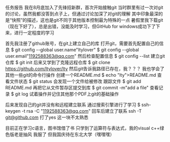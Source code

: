 任务报告
我在8月底加入了先锋招新群，首次开始接触git
当时群里有过一次对git的讨论，虽然我都没答到点子上，但通过讨论加深了对git的理解
其中印象最深的是“快照”的描述，这也是git不同于其他版本控制最为特殊的一点
暑假里我下载git（现在下好了），总是出错，没能及时学习，但GitHub for windows成功下了下来，进行一定程度的学习

首先我注册了github账号，在git上建立自己的库
打开git，需要首先配置自己的信息
$ git config --global user.name"ltylover"
$ git config --global user.email"1192588363@qq.com"
然后检查配置信息
$ git config --list
建立git仓库
$ git init
后来又学到了克隆远程仓库
$ git clone https://github.com/ltylover/lty
然后git告诉我路径已存在，我？？？
我也学会了其他一些git的命令行操作
创建一个README.md
$ echo "lty">README.md
查看文件状态
$ git status
会发现一个文件给被修改
跟踪文件
$ git add README.md
再把它从文件暂存区提交到库
$ git commit -m"add a file"
查看记录
$ git log
试着操作并记住其他那个PDF上git的基础操作

后来发现自己的git并没有和远程建立联系
通过搜索引擎进行了学习
$ ssh-keygen -t rsa -C "1192588363@qq.com"
回车后建立了联系
ssh  -T git@github.com
打了yes
这一块不太熟悉

目前正在学习c语言，图书馆借了书
只学到了运算符与表达式，我的visual c++绿色版老是抽风
我服了
但我国庆待在东北大学（嘿嘿嘿）



